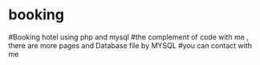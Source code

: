 # booking
#Booking hotel using php and mysql
#the  complement of code with me , there are more pages and Database file by MYSQL
#you can contact with me 
